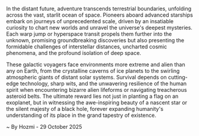 
In the distant future, adventure transcends terrestrial boundaries, unfolding across the vast, starlit ocean of space. Pioneers aboard advanced starships embark on journeys of unprecedented scale, driven by an insatiable curiosity to chart new worlds and unravel the universe's deepest mysteries. Each warp jump or hyperspace transit propels them further into the unknown, promising groundbreaking discoveries but also presenting the formidable challenges of interstellar distances, uncharted cosmic phenomena, and the profound isolation of deep space.

These galactic voyagers face environments more extreme and alien than any on Earth, from the crystalline caverns of ice planets to the swirling atmospheric giants of distant solar systems. Survival depends on cutting-edge technology, sharp wits, and the unwavering resilience of the human spirit when encountering bizarre alien lifeforms or navigating treacherous asteroid belts. The ultimate reward lies not just in planting a flag on an exoplanet, but in witnessing the awe-inspiring beauty of a nascent star or the silent majesty of a black hole, forever expanding humanity's understanding of its place in the grand tapestry of existence.

~ By Hozmi - 29 October 2025
